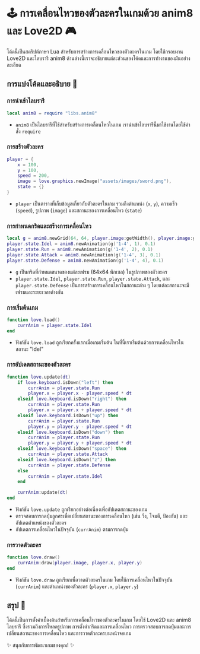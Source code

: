 # 🕹️ การเคลื่อนไหวของตัวละครในเกมด้วย anim8 และ Love2D 🎮

โค้ดนี้เป็นสคริปต์ภาษา Lua สำหรับการสร้างการเคลื่อนไหวของตัวละครในเกม โดยใช้กรอบงาน Love2D และไลบรารี anim8 ด้านล่างนี้เราจะอธิบายแต่ละส่วนของโค้ดและการทำงานของมันอย่างละเอียด

## การแบ่งโค้ดและอธิบาย 📜

### การนำเข้าไลบรารี

```lua
local anim8 = require "libs.anim8"
```

- `anim8` เป็นไลบรารีที่ใช้สำหรับสร้างการเคลื่อนไหวในเกม เรานำเข้าไลบรารีนี้มาใช้งานโดยใช้คำสั่ง `require`

### การสร้างตัวละคร

```lua
player = {
    x = 100,
    y = 100,
    speed = 200,
    image = love.graphics.newImage("assets/images/sword.png"),
    state = {}
}
```

- `player` เป็นตารางที่เก็บข้อมูลเกี่ยวกับตัวละครในเกม รวมถึงตำแหน่ง (`x`, `y`), ความเร็ว (`speed`), รูปภาพ (`image`) และสถานะของการเคลื่อนไหว (`state`)

### การกำหนดกริดและสร้างการเคลื่อนไหว

```lua
local g = anim8.newGrid(64, 64, player.image:getWidth(), player.image:getHeight())
player.state.Idel = anim8.newAnimation(g('1-4', 1), 0.1)
player.state.Run = anim8.newAnimation(g('1-4', 2), 0.1)
player.state.Attack = anim8.newAnimation(g('1-4', 3), 0.1)
player.state.Defense = anim8.newAnimation(g('1-4', 4), 0.1)
```

- `g` เป็นกริดที่กำหนดขนาดของแต่ละเฟรม (64x64 พิกเซล) ในรูปภาพของตัวละคร
- `player.state.Idel`, `player.state.Run`, `player.state.Attack`, และ `player.state.Defense` เป็นการสร้างการเคลื่อนไหวในสถานะต่าง ๆ โดยแต่ละสถานะจะมีเฟรมและระยะเวลาต่างกัน

### การเริ่มต้นเกม

```lua
function love.load()
    currAnim = player.state.Idel
end
```

- ฟังก์ชัน `love.load` ถูกเรียกครั้งแรกเมื่อเกมเริ่มต้น ในที่นี้เราเริ่มต้นด้วยการเคลื่อนไหวในสถานะ "Idel"

### การอัปเดตสถานะของตัวละคร

```lua
function love.update(dt)
    if love.keyboard.isDown("left") then
        currAnim = player.state.Run
        player.x = player.x - player.speed * dt
    elseif love.keyboard.isDown("right") then
        currAnim = player.state.Run
        player.x = player.x + player.speed * dt
    elseif love.keyboard.isDown("up") then
        currAnim = player.state.Run
        player.y = player.y - player.speed * dt
    elseif love.keyboard.isDown("down") then
        currAnim = player.state.Run
        player.y = player.y + player.speed * dt
    elseif love.keyboard.isDown("space") then
        currAnim = player.state.Attack
    elseif love.keyboard.isDown("z") then
        currAnim = player.state.Defense
    else 
        currAnim = player.state.Idel
    end

    currAnim:update(dt)
end
```

- ฟังก์ชัน `love.update` ถูกเรียกอย่างต่อเนื่องเพื่ออัปเดตสถานะของเกม
- ตรวจสอบการกดปุ่มลูกศรเพื่อเปลี่ยนสถานะของการเคลื่อนไหว (เช่น วิ่ง, โจมตี, ป้องกัน) และอัปเดตตำแหน่งของตัวละคร
- อัปเดตการเคลื่อนไหวในปัจจุบัน (`currAnim`) ตามการกดปุ่ม

### การวาดตัวละคร

```lua
function love.draw()
    currAnim:draw(player.image, player.x, player.y)
end
```

- ฟังก์ชัน `love.draw` ถูกเรียกเพื่อวาดตัวละครในเกม โดยใช้การเคลื่อนไหวในปัจจุบัน (`currAnim`) และตำแหน่งของตัวละคร (`player.x`, `player.y`)

## สรุป 🎯

โค้ดนี้เป็นการตั้งค่าเบื้องต้นสำหรับการเคลื่อนไหวของตัวละครในเกม โดยใช้ Love2D และ anim8 ไลบรารี ซึ่งรวมถึงการโหลดรูปภาพ การตั้งค่ากริดและการเคลื่อนไหว การตรวจสอบการกดปุ่มและการเปลี่ยนสถานะของการเคลื่อนไหว และการวาดตัวละครบนหน้าจอเกม

✨ สนุกกับการพัฒนาเกมของคุณ! ✨
